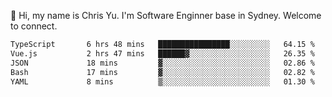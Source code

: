 👋 Hi, my name is Chris Yu. I'm Software Enginner base in Sydney. Welcome to connect.

<!--START_SECTION:waka-->

```txt
TypeScript       6 hrs 48 mins   ████████████████░░░░░░░░░   64.15 %
Vue.js           2 hrs 47 mins   ██████▓░░░░░░░░░░░░░░░░░░   26.35 %
JSON             18 mins         ▓░░░░░░░░░░░░░░░░░░░░░░░░   02.86 %
Bash             17 mins         ▓░░░░░░░░░░░░░░░░░░░░░░░░   02.82 %
YAML             8 mins          ▒░░░░░░░░░░░░░░░░░░░░░░░░   01.30 %
```

<!--END_SECTION:waka-->
